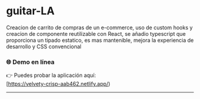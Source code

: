 # guitar-LA
Creacion de carrito de compras de un e-commerce, uso de custom hooks y creacion de componente reutilizable con React, se añadio typescript que proporciona un tipado estatico, es mas mantenible, mejora la experiencia de desarrollo y CSS convencional

### 🌐 Demo en línea

👉 Puedes probar la aplicación aquí:  
[https://velvety-crisp-aab462.netlify.app/)

---
